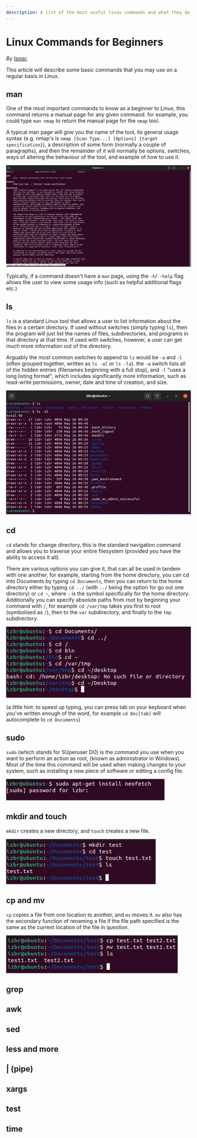 ```yaml
---
description: A list of the most useful linux commands and what they do (for beginners)
---
```


# Linux Commands for Beginners

_By_ [_Isaac_](../../../members/members/isaac.md)

This article will describe some basic commands that you may use on a regular basis in Linux.

## man

One of the most important commands to know as a beginner to Linux, this command returns a manual page for any given command. for example, you could type `man nmap` to return the manual page for the `nmap` tool.

A typical man page will give you the name of the tool, its general usage syntax \(e.g. nmap's is `nmap [Scan Type...] [Options] {target specification}`\), a description of some form \(normally a couple of paragraphs\), and then the remainder of it will normally be options, switches, ways of altering the behaviour of the tool, and example of how to use it.

![the nmap man page in a stock Ubuntu terminal](../../../.gitbook/assets/man-nmap.png)

Typically, if a command doesn't have a `man` page, using the `-h`/`--help` flag allows the user to view some usage info \(such as helpful additional flags etc.\)

## ls

`ls` is a standard Linux tool that allows a user to list information about the files in a certain directory. If used without switches \(simply typing `ls`\), then the program will just list the names of files, subdirectories, and programs in that directory at that time. If used with switches, however, a user can get much more information out of the directory.

Arguably the most common switches to append to `ls` would be `-a` and `-l` \(often grouped together, written as `ls -al` or `ls -la`\). the `-a` switch lists all of the hidden entries \(filenames beginning with a full stop\), and `-l` "uses a long listing format", which includes significantly more information, such as read-write permissions, owner, date and time of creation, and size.

![ls and ls -al demonstrated in a stock home directory in Ubuntu](../../../.gitbook/assets/ls.png)

## cd

`cd` stands for change directory, this is the standard navigation command and allows you to traverse your entire filesystem \(provided you have the ability to access it all\).

There are various options you can give it, that can all be used in tandem with one another, for example, starting from the home directory, you can cd into Documents by typing `cd Documents`, then you can return to the home directory either by typing `cd ../` \(with `../` being the option for go out one directory\) or `cd ~`, where `~` is the symbol specifically for the home directory. Additionally you can specify absolute paths from root by beginning your command with `/`, for example `cd /var/tmp` takes you first to root \(symbolised as `/`\), then to the `var` subdirectory, and finally to the `tmp` subdirectory.

![changing directories to move all around the filesystem](../../../.gitbook/assets/cd.png)

\(a little hint: to speed up typing, you can press tab on your keyboard when you've written enough of the word, for example `cd Doc[tab]` will autocomplete to `cd Documents`\)

## sudo

`sudo` \(which stands for SUperuser DO\) is the command you use when you want to perform an action as root, \(known as administrator in Windows\). Most of the time this command will be used when making changes to your system, such as installing a new piece of software or editing a config file.

![using the apt package manager to install neofetch, this is a process that requires sudo](../../../.gitbook/assets/sudo.png)

## mkdir and touch

`mkdir` creates a new directory, and `touch` creates a new file.

![making a new directory called &quot;test&quot;, cd&apos;ing into it, and making a file called &quot;test.txt&quot;](../../../.gitbook/assets/mkdir-touch.png)

## cp and mv

`cp` copies a file from one location to another, and `mv` moves it. `mv` also has the secondary function of renaming a file if the file path specified is the same as the current location of the file in question.

![copying test.txt to another file and then moving the original file \(renaming it in this case\)](../../../.gitbook/assets/cp-mv.png)

## grep

## awk

## sed

## less and more

## \| \(pipe\)

## xargs

## test

## time
